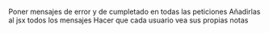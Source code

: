 Poner mensajes de error y de cumpletado en todas las peticiones
Añadirlas al jsx todos los mensajes
Hacer que cada usuario vea sus propias notas 
